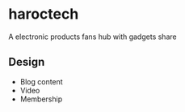 # haroctech

A electronic products fans hub with gadgets share

## Design

* Blog content
* Video
* Membership 
